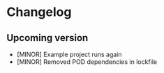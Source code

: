# Changelog

## Upcoming version

- [MINOR] Example project runs again
- [MINOR] Removed POD dependencies in lockfile
